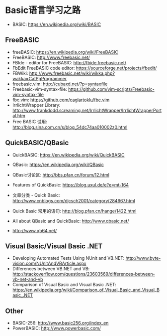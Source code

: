 # Basic语言学习之路

* BASIC: <https://en.wikipedia.org/wiki/BASIC>

## FreeBASIC

* freeBASIC: <https://en.wikipedia.org/wiki/FreeBASIC>
* FreeBASIC: <http://www.freebasic.net/>
* FBIde - editor for FreeBASIC: <http://fbide.freebasic.net/>
* FbEdit FreeBASIC code editor: <https://sourceforge.net/projects/fbedit/>
* FBWiki: <http://www.freebasic.net/wiki/wikka.php?wakka=CatPgProgrammer>
* freebasic.vim: <http://cubaxd.net/?p=syntaxfile>
* Freebasic-vim-syntax-file: <https://github.com/vim-scripts/Freebasic-vim-syntax-file>
* fbc.vim: <https://github.com/caglartoklu/fbc.vim>
* IrrlichtWrapper Library: <http://www.frankdodd.screaming.net/IrrlichtWrapper/IrrlichtWrapperPortal.htm>
* Free BASIC 试用: <http://blog.sina.com.cn/s/blog_54dc74aa010002z0.html>

## QuickBASIC/QBasic

* QuickBASIC: <https://en.wikipedia.org/wiki/QuickBASIC>
* QBasic: <https://en.wikipedia.org/wiki/QBasic>
* QBasic讨论区: <http://bbs.pfan.cn/forum/12.html>
* Features of QuickBasic: <https://blog.uxul.de/e?e=mt-164>
* 文章分类 - Quick Basic: <http://www.cnblogs.com/djcsch2001/category/284667.html>
* Quick Basic 常用的语句: <http://blog.pfan.cn/hange/1422.html>
* All about QBasic and QuickBasic: <http://www.qbasic.net/>

* <http://www.qb64.net/>

## Visual Basic/Visual Basic .NET

* Developing Automated Tests Using NUnit and VB.NET: <http://www.byte-vision.com/NUnitAndVBArticle.aspx>
* Differences between VB.NET and VB: <http://stackoverflow.com/questions/23603569/differences-between-vb-net-and-vb>
* Comparison of Visual Basic and Visual Basic .NET: <https://en.wikipedia.org/wiki/Comparison_of_Visual_Basic_and_Visual_Basic_.NET>

## Other

* BASIC-256: <http://www.basic256.org/index_en>
* PowerBASIC: <http://www.powerbasic.com/>
